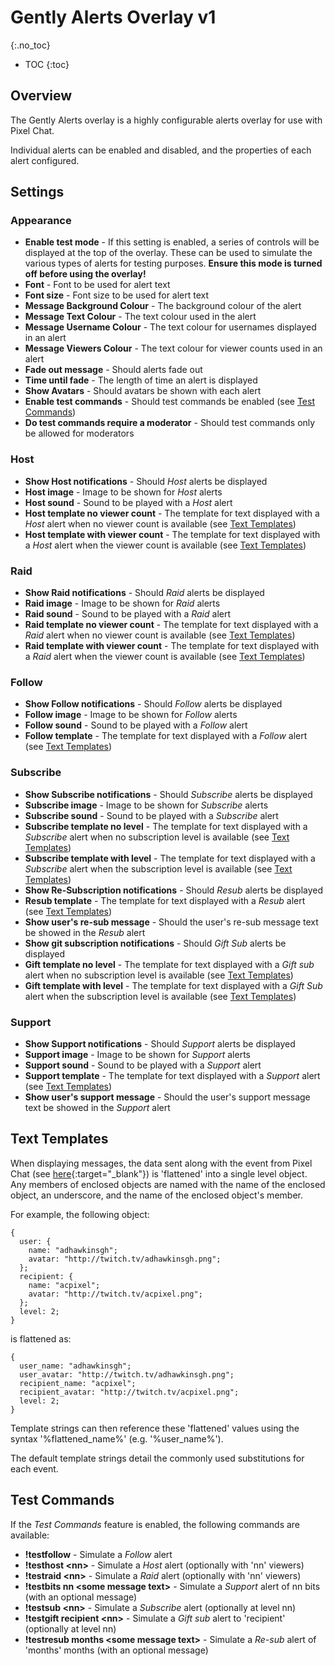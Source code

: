 # Gently Alerts Overlay v1
{:.no_toc}

* TOC
{:toc}

## Overview
The Gently Alerts overlay is a highly configurable alerts overlay for use with Pixel Chat.

Individual alerts can be enabled and disabled, and the properties of each alert configured.

## Settings

### Appearance
* **Enable test mode** - If this setting is enabled, a series of controls will be displayed at the top of the overlay. These can be used to simulate the various types of alerts for testing purposes. **Ensure this mode is turned off before using the overlay!**
* **Font** - Font to be used for alert text
* **Font size** - Font size to be used for alert text
* **Message Background Colour** - The background colour of the alert
* **Message Text Colour** - The text colour used in the alert
* **Message Username Colour** - The text colour for usernames displayed in an alert
* **Message Viewers Colour** - The text colour for viewer counts used in an alert
* **Fade out message** - Should alerts fade out
* **Time until fade** - The length of time an alert is displayed
* **Show Avatars** - Should avatars be shown with each alert
* **Enable test commands** - Should test commands be enabled (see [Test Commands](#test-commands))
* **Do test commands require a moderator** - Should test commands only be allowed for moderators

### Host
* **Show Host notifications** - Should *Host* alerts be displayed
* **Host image** - Image to be shown for *Host* alerts
* **Host sound** - Sound to be played with a *Host* alert
* **Host template no viewer count** - The template for text displayed with a *Host* alert when no viewer count is available (see [Text Templates](#text-templates))
* **Host template with viewer count** - The template for text displayed with a *Host* alert when the viewer count is available (see [Text Templates](#text-templates))

### Raid
* **Show Raid notifications** - Should *Raid* alerts be displayed
* **Raid image** - Image to be shown for *Raid* alerts
* **Raid sound** - Sound to be played with a *Raid* alert
* **Raid template no viewer count** - The template for text displayed with a *Raid* alert when no viewer count is available (see [Text Templates](#text-templates))
* **Raid template with viewer count** - The template for text displayed with a *Raid* alert when the viewer count is available (see [Text Templates](#text-templates))


### Follow
* **Show Follow notifications** - Should *Follow* alerts be displayed
* **Follow image** - Image to be shown for *Follow* alerts
* **Follow sound** - Sound to be played with a *Follow* alert
* **Follow template** - The template for text displayed with a *Follow* alert (see [Text Templates](#text-templates))

### Subscribe
* **Show Subscribe notifications** - Should *Subscribe* alerts be displayed
* **Subscribe image** - Image to be shown for *Subscribe* alerts
* **Subscribe sound** - Sound to be played with a *Subscribe* alert
* **Subscribe template no level** - The template for text displayed with a *Subscribe* alert when no subscription level is available (see [Text Templates](#text-templates))
* **Subscribe template with level** - The template for text displayed with a *Subscribe* alert when the subscription level is available (see [Text Templates](#text-templates))
* **Show Re-Subscription notifications** - Should *Resub* alerts be displayed
* **Resub template** - The template for text displayed with a *Resub* alert (see [Text Templates](#text-templates))
* **Show user's re-sub message** - Should the user's re-sub message text be showed in the *Resub* alert
* **Show git subscription notifications** - Should *Gift Sub* alerts be displayed
* **Gift template no level** - The template for text displayed with a *Gift sub* alert when no subscription level is available (see [Text Templates](#text-templates))
* **Gift template with level** - The template for text displayed with a *Gift Sub* alert when the subscription level is available (see [Text Templates](#text-templates))

### Support
* **Show Support notifications** - Should *Support* alerts be displayed
* **Support image** - Image to be shown for *Support* alerts
* **Support sound** - Sound to be played with a *Support* alert
* **Support template** - The template for text displayed with a *Support* alert (see [Text Templates](#text-templates))
* **Show user's support message** - Should the user's support message text be showed in the *Support* alert

## Text Templates
When displaying messages, the data sent along with the event from Pixel Chat (see [here](https://docs.pixel.chat/api-docs/overlays/events){:target="_blank"}) is 'flattened' into a single level object. Any members of enclosed objects are named with the name of the enclosed object, an underscore, and the name of the enclosed object's member.

For example, the following object:

```
{
  user: {
    name: "adhawkinsgh";
    avatar: "http://twitch.tv/adhawkinsgh.png";
  };
  recipient: {
    name: "acpixel";
    avatar: "http://twitch.tv/acpixel.png";
  };
  level: 2;
}
```

is flattened as:

```
{
  user_name: "adhawkinsgh";
  user_avatar: "http://twitch.tv/adhawkinsgh.png";
  recipient_name: "acpixel";
  recipient_avatar: "http://twitch.tv/acpixel.png";
  level: 2;
}
```

Template strings can then reference these 'flattened' values using the syntax '%flattened_name%' (e.g. '%user_name%').

The default template strings detail the commonly used substitutions for each event.

## Test Commands
If the *Test Commands* feature is enabled, the following commands are available:
* **!testfollow** - Simulate a *Follow* alert
* **!testhost &lt;nn&gt;** - Simulate a *Host* alert (optionally with 'nn' viewers)
* **!testraid &lt;nn&gt;** - Simulate a *Raid* alert (optionally with 'nn' viewers)
* **!testbits nn &lt;some message text&gt;** - Simulate a *Support* alert of nn bits (with an optional message)
* **!testsub &lt;nn&gt;** - Simulate a *Subscribe* alert (optionally at level nn)
* **!testgift recipient &lt;nn&gt;** - Simulate a *Gift sub* alert to 'recipient' (optionally at level nn)
* **!testresub months &lt;some message text&gt;** - Simulate a *Re-sub* alert of 'months' months (with an optional message)

